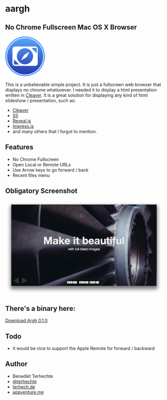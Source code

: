 aargh
=====

## No Chrome Fullscreen Mac OS X Browser

![Screenshot](/binary/icon.png)

This is a unbelievable simple project. It is just a fullscreen web browser that displays no chrome whatsoever. I needed it to display a html presentation written in [Cleaver](http://jdan.github.io/cleaver/). It is a great solution for displaying any kind of html slideshow / presentation, such as:

- [Cleaver](http://jdan.github.io/cleaver/)
- [S5](http://meyerweb.com/eric/tools/s5/)
- [Reveal.js](https://github.com/hakimel/reveal.js/)
- [Impress.js](http://bartaz.github.io/impress.js/#/bored)
- and many others that I forgot to mention.

## Features

- No Chrome Fullscreen
- Open Local or Remote URLs
- Use Arrow keys to go forward / back
- Recent files menu

## Obligatory Screenshot

![Screenshot](/binary/screenshot_thumb.jpg)

## There's a binary here:

[Download Argh 0.1.0](/binary/aargh-0.1.0.zip)

## Todo
- It would be nice to support the Apple Remote for forward / backward

## Author
- Benedikt Terhechte
- [@terhechte](http://twitter.com/terhechte)
- [terhech.de](http://www.terhech.de)
- [appventure.me](http://appventure.me)
